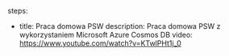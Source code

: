 steps:
- title: Praca domowa PSW 
  description: Praca domowa PSW z wykorzystaniem Microsoft Azure Cosmos DB
  video: https://www.youtube.com/watch?v=KTwlPHt1j_0
